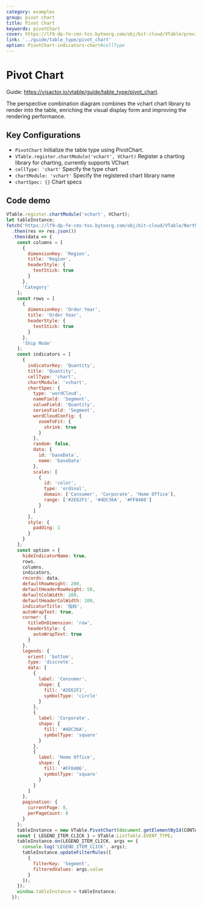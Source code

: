 ```yaml
---
category: examples
group: pivot chart
title: Pivot Chart
keywords: pivotChart
cover: https://lf9-dp-fe-cms-tos.byteorg.com/obj/bit-cloud/VTable/preview/pivot-chart-wordCloud.png
link: '../guide/table_type/pivot_chart'
option: PivotChart-indicators-chart#cellType
---
```


# Pivot Chart

Guide: https://visactor.io/vtable/guide/table_type/pivot_chart.

The perspective combination diagram combines the vchart chart library to render into the table, enriching the visual display form and improving the rendering performance.

## Key Configurations

- `PivotChart` Initialize the table type using PivotChart.
- `VTable.register.chartModule('vchart', VChart)` Register a charting library for charting, currently supports VChart
- `cellType: 'chart'` Specify the type chart
- `chartModule: 'vchart'` Specify the registered chart library name
- `chartSpec: {}` Chart specs

## Code demo

```javascript livedemo template=vtable
VTable.register.chartModule('vchart', VChart);
let tableInstance;
fetch('https://lf9-dp-fe-cms-tos.byteorg.com/obj/bit-cloud/VTable/North_American_Superstore_Pivot_Chart_data.json')
  .then(res => res.json())
  .then(data => {
    const columns = [
      {
        dimensionKey: 'Region',
        title: 'Region',
        headerStyle: {
          textStick: true
        }
      },
      'Category'
    ];
    const rows = [
      {
        dimensionKey: 'Order Year',
        title: 'Order Year',
        headerStyle: {
          textStick: true
        }
      },
      'Ship Mode'
    ];
    const indicators = [
      {
        indicatorKey: 'Quantity',
        title: 'Quantity',
        cellType: 'chart',
        chartModule: 'vchart',
        chartSpec: {
          type: 'wordCloud',
          nameField: 'Segment',
          valueField: 'Quantity',
          seriesField: 'Segment',
          wordCloudConfig: {
            zoomToFit: {
              shrink: true
            }
          },
          random: false,
          data: {
            id: 'baseData',
            name: 'baseData'
          },
          scales: [
            {
              id: 'color',
              type: 'ordinal',
              domain: ['Consumer', 'Corporate', 'Home Office'],
              range: ['#2E62F1', '#4DC36A', '#FF8406']
            }
          ]
        },
        style: {
          padding: 1
        }
      }
    ];
    const option = {
      hideIndicatorName: true,
      rows,
      columns,
      indicators,
      records: data,
      defaultRowHeight: 200,
      defaultHeaderRowHeight: 50,
      defaultColWidth: 280,
      defaultHeaderColWidth: 100,
      indicatorTitle: '指标',
      autoWrapText: true,
      corner: {
        titleOnDimension: 'row',
        headerStyle: {
          autoWrapText: true
        }
      },
      legends: {
        orient: 'bottom',
        type: 'discrete',
        data: [
          {
            label: 'Consumer',
            shape: {
              fill: '#2E62F1',
              symbolType: 'circle'
            }
          },
          {
            label: 'Corporate',
            shape: {
              fill: '#4DC36A',
              symbolType: 'square'
            }
          },
          {
            label: 'Home Office',
            shape: {
              fill: '#FF8406',
              symbolType: 'square'
            }
          }
        ]
      },
      pagination: {
        currentPage: 0,
        perPageCount: 8
      }
    };
    tableInstance = new VTable.PivotChart(document.getElementById(CONTAINER_ID), option);
    const { LEGEND_ITEM_CLICK } = VTable.ListTable.EVENT_TYPE;
    tableInstance.on(LEGEND_ITEM_CLICK, args => {
      console.log('LEGEND_ITEM_CLICK', args);
      tableInstance.updateFilterRules([
        {
          filterKey: 'Segment',
          filteredValues: args.value
        }
      ]);
    });
    window.tableInstance = tableInstance;
  });
```
